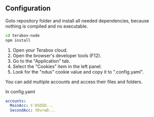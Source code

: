 ## Configuration
Goto repository folder and install all needed dependencies, because nothing is compiled and no executable.
```bash
cd terabox-node
npm install
```

1. Open your Terabox cloud.
2. Open the browser's developer tools (F12).
3. Go to the "Application" tab.
4. Select the "Cookies" item in the left panel.
5. Look for the "ndus" cookie value and copy it to ".config.yaml".

You can add multiple accounts and access their files and folders.

In config.yaml
```yaml
accounts:
  MainAcc: Y-DSDSD...
  SecondAcc: YDvrwD...
```
